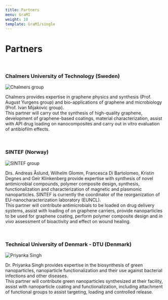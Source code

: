 ```yaml
---
title: Partners
menu: GraMI
weight: 10
template: GraMI/single
---
```

# Partners

<br>
 
### Chalmers University of Technology (Sweden)

![Chalmers group](img/grami_chalmers-group.jpg)

Chalmers provides expertise in graphene physics and synthesis (Prof. August Yurgens group) and bio-applications of graphene and microbiology (Prof. Ivan Mijakovic group).  
This partner will carry out the synthesis of high-quality graphene, development of graphene-based coatings, material characterization, assist with API drug loading on nanocomposites and carry out in vitro evaluation of antibiofilm effects.

<br>


### SINTEF (Norway)

![SINTEF group](img/grami_sintef-group.jpg)

Drs. Andreas Åslund, Wilhelm Glomm, Francesca Di Bartolomeo, Kristin Degnes and Geir Klinkenberg provide expertise with synthesis of novel antimicrobial compounds, polymer composite design, synthesis, functionalization and characterization of magnetic and plasmonic nanoparticles. SINTEF is currently the coordinator of the reorganization of EU-nanocharacterization laboratory (EUNCL).   
This partner will contribute antimicrobials to be loaded on drug delivery systems, assist with loading of on graphene carriers, provide nanoparticles to be used for graphene coating, perform polymer composite design and *in vivo* assessment of bioactivity and effect on wound healing.

<br>  

### Technical University of Denmark - DTU (Denmark)

![Priyanka Singh](img/grami_priyanka-singh.jpg)

Dr. Priyanka Singh provides expertise in the biosynthesis of green nanoparticles, nanoparticle functionalization and their use against bacterial infections and other diseases.   
This partner will contribute green nanoparticles synthesized at their facility, assist with nanoparticle coating and functionalization, including attachment of functional groups to assist targeting, loading and controlled release.

<br>

<br>  
